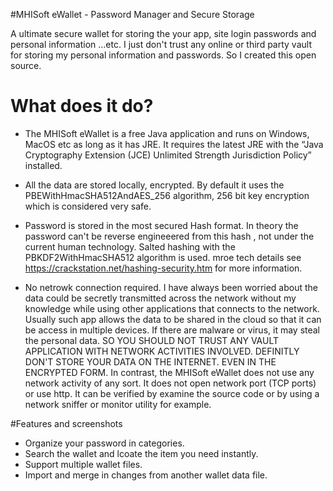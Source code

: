 #MHISoft eWallet - Password Manager and Secure Storage

A ultimate secure wallet for storing the your app, site login passwords and  personal information …etc. 
I just don't trust any online or third party vault for storing my personal information and passwords.  So I created this open source.

# What does it do?


* The MHISoft eWallet is a free Java application and runs on Windows, MacOS etc as long as it has JRE. It requires the  latest JRE with the  “Java Cryptography Extension (JCE) Unlimited Strength Jurisdiction Policy”  installed. 

* All the data are stored locally, encrypted. By default it uses the PBEWithHmacSHA512AndAES_256 algorithm, 256 bit key encryption which is considered very safe. 
 
* Password is stored in the most secured Hash format. In theory the password can't be reverse engineeered from this hash , not under the current human technology. Salted hashing with the  PBKDF2WithHmacSHA512 algorithm is used.   mroe tech details see  https://crackstation.net/hashing-security.htm for more information.

* No netrowk connection required. 
 I have always been worried about the data could be secretly transmitted across the network without my knowledge while using other applications that connects to the network.  Usually such app allows the data to be shared in the cloud so that it can be access in  multiple devices.  If there are malware or virus, it may steal the personal data. SO YOU SHOULD NOT TRUST ANY VAULT APPLICATION WITH NETWORK ACTIVITIES INVOLVED. DEFINITLY DON'T STORE YOUR DATA ON THE INTERNET. EVEN IN THE ENCRYPTED FORM.  In contrast, the MHISoft eWallet does not use any network activity of any sort. It does not open network port (TCP ports) or use http.  It can be verified by examine the source code or  by using a network sniffer or monitor utility for example. 
 

#Features and screenshots
* Organize your password in categories. 
* Search  the wallet and lcoate the item you need instantly. 
* Support multiple wallet files. 
* Import and merge in changes from another wallet data file. 




